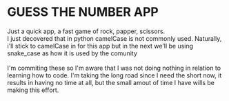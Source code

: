 # GUESS THE NUMBER APP

Just a quick app, a fast game of rock, papper, scissors.
</br>
I just decovered that in python camelCase is not commonly used. Naturally, i'll stick to camelCase in for this app but in the next we'll be using snake_case as how it is used by the comunity 
</br>
</br>
I'm commiting these so I'm aware that I was not doing
nothing in relation to learning how to code. I'm taking the long road since I need the short now, it results in having no time at all, but the  small amout of time I have wills be making this effort.